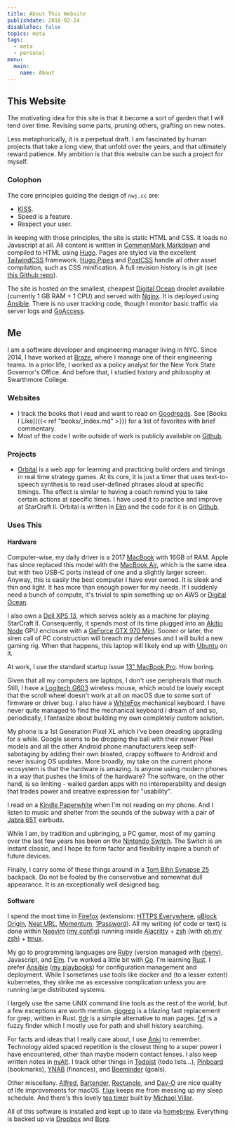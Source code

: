 ```yaml
---
title: About This Website
publishdate: 2018-02-24
disableToc: false
topics: meta
tags:
  - meta
  - personal
menu:
  main:
    name: About
---
```


## This Website

The motivating idea for this site is that it become a sort of garden that I will tend over time. Revising some parts, pruning others, grafting on new notes.

Less metaphorically, it is a perpetual draft. I am fascinated by human projects that take a long view, that unfold over the years, and that ultimately reward patience. My ambition is that this website can be such a project for myself.

### Colophon

The core principles guiding the design of `nwj.cc` are:

- [KISS](https://en.wikipedia.org/wiki/KISS_principle).
- Speed is a feature.
- Respect your user.

In keeping with those principles, the site is static HTML and CSS. It loads no Javascript at all. All content is written in [CommonMark Markdown](https://commonmark.org/) and compiled to HTML using [Hugo](https://gohugo.io/). Pages are styled via the excellent [TailwindCSS](https://tailwindcss.com/) framework. [Hugo Pipes](https://gohugo.io/hugo-pipes/) and [PostCSS](https://postcss.org/) handle all other asset compilation, such as CSS minification. A full revision history is in git (see [this Github repo](https://github.com/nwj/nwj.cc)).

The site is hosted on the smallest, cheapest [Digital Ocean](https://m.do.co/c/0d70b95f8087) droplet available (currently 1 GB RAM + 1 CPU) and served with [Nginx](https://en.wikipedia.org/wiki/Nginx). It is deployed using [Ansible](https://github.com/nwj/ansible/blob/master/playbooks/blog.yml). There is no user tracking code, though I monitor basic traffic via server logs and [GoAccess](https://goaccess.io/).

## Me

I am a software developer and engineering manager living in NYC. Since 2014, I have worked at [Braze](https://www.braze.com), where I manage one of their engineering teams. In a prior life, I worked as a policy analyst for the New York State Governor's Office. And before that, I studied history and philosophy at Swarthmore College.

### Websites

- I track the books that I read and want to read on [Goodreads](https://www.goodreads.com/nwj_). See [Books I Like]({{< ref "books/_index.md" >}}) for a list of favorites with brief commentary.
- Most of the code I write outside of work is publicly available on [Github](https://github.com/nwj).

### Projects

- [Orbital](https://orbital.build) is a web app for learning and practicing build orders and timings in real time strategy games. At its core, it is just a timer that uses text-to-speech synthesis to read user-defined phrases aloud at specific timings. The effect is similar to having a coach remind you to take certain actions at specific times. I have used it to practice and improve at StarCraft II. Orbital is written in [Elm](https://elm-lang.org/) and the code for it is on [Github](https://github.com/nwj/orbital).

### Uses This

#### Hardware

Computer-wise, my daily driver is a 2017 [MacBook](https://en.m.wikipedia.org/wiki/MacBook_(2015%E2%80%932019)) with 16GB of RAM. Apple has since replaced this model with the [MacBook Air](https://www.apple.com/macbook-air/), which is the same idea but with two USB-C ports instead of one and a slightly larger screen. Anyway, this is easily the best computer I have ever owned. It is sleek and thin and light. It has more than enough power for my needs. If I suddenly need a bunch of compute, it's trivial to spin something up on AWS or [Digital Ocean](https://m.do.co/c/0d70b95f8087).

I also own a [Dell XPS 13](https://www.dell.com/en-us/shop/dell-laptops/xps-13-laptop/spd/xps-13-9380-laptop), which serves solely as a machine for playing StarCraft II. Consequently, it spends most of its time plugged into an [Akitio Node](https://www.amazon.com/gp/product/B06XKKSNTS/) GPU enclosure with a [GeForce GTX 970 Mini](https://www.newegg.com/gigabyte-geforce-gtx-970-gv-n970ixoc-4gd/p/N82E16814125706). Sooner or later, the siren call of PC construction will breach my defenses and I will build a new gaming rig. When that happens, this laptop will likely end up with [Ubuntu](https://ubuntu.com/desktop) on it.

At work, I use the standard startup issue [13" MacBook Pro](https://www.apple.com/macbook-pro-13/). How boring.

Given that all my computers are laptops, I don't use peripherals that much. Still, I have a [Logitech G603](https://www.amazon.com/gp/product/B074KL48WC/) wireless mouse, which would be lovely except that the scroll wheel doesn't work at all on macOS due to some sort of firmware or driver bug. I also have a [WhiteFox](https://input.club/whitefox/) mechanical keyboard. I have never quite managed to find the mechanical keyboard I dream of and so, periodically, I fantasize about building my own completely custom solution.

My phone is a 1st Generation Pixel XL which I've been dreading upgrading for a while. Google seems to be dropping the ball with their newer Pixel models and all the other Android phone manufacturers keep self-sabotaging by adding their own bloated, crappy software to Android and never issuing OS updates. More broadly, my take on the current phone ecosystem is that the hardware is amazing. Is anyone using modern phones in a way that pushes the limits of the hardware? The software, on the other hand, is so limiting - walled garden apps with no interoperability and design that trades power and creative expression for "usability".

I read on a [Kindle Paperwhite](https://www.amazon.com/Kindle-Paperwhite-Waterproof-Storage-Special/dp/B075MWNNJG?th=1) when I'm not reading on my phone. And I listen to music and shelter from the sounds of the subway with a pair of [Jabra 65T](https://www.amazon.com/Jabra-Enabled-Wireless-Earbuds-Charging/dp/B077ZGRVRX) earbuds.

While I am, by tradition and upbringing, a PC gamer, most of my gaming over the last few years has been on the [Nintendo Switch](https://www.nintendo.com/switch/). The Switch is an instant classic, and I hope its form factor and flexibility inspire a bunch of future devices.

Finally, I carry some of these things around in a [Tom Bihn Synapse 25](https://www.tombihn.com/products/synapse-25) backpack. Do not be fooled by the conservative and somewhat dull appearance. It is an exceptionally well designed bag.

#### Software

I spend the most time in [Firefox](https://www.mozilla.org/en-US/firefox/new/) (extensions: [HTTPS Everywhere](https://www.eff.org/https-everywhere), [uBlock Origin](https://github.com/gorhill/uBlock/), [Neat URL](https://addons.mozilla.org/en-US/firefox/addon/neat-url/), [Momentum](https://momentumdash.com/), [1Password](https://1password.com/)). All my writing (of code or text) is done within [Neovim](https://neovim.io/) ([my config](https://github.com/nwj/dotfiles/tree/master/neovim)) running inside [Alacritty](https://github.com/jwilm/alacritty) + [zsh](https://www.zsh.org/) (with [oh my zsh](https://ohmyz.sh/)) + [tmux](https://github.com/tmux/tmux/wiki).

My go to programming languages are [Ruby](https://www.ruby-lang.org/en/) (version managed with [rbenv](https://github.com/rbenv/rbenv)), Javascript, and [Elm](https://elm-lang.org/). I've worked a little bit with [Go](https://golang.org/). I'm learning [Rust](https://www.rust-lang.org/). I prefer [Ansible](https://www.ansible.com/) ([my playbooks](https://github.com/nwj/ansible/)) for configuration management and deployment. While I sometimes use tools like docker and (to a lesser extent) kubernetes, they strike me as excessive complication unless you are running large distributed systems.

I largely use the same UNIX command line tools as the rest of the world, but a few exceptions are worth mention. [ripgrep](https://github.com/BurntSushi/ripgrep) is a blazing fast replacement for grep, written in Rust. [tldr](https://tldr.sh/) is a simple alternative to man pages. [fzf](https://github.com/junegunn/fzf) is a fuzzy finder which I mostly use for path and shell history searching.

For facts and ideas that I really care about, I use [Anki](https://apps.ankiweb.net/) to remember. Technology aided spaced repetition is the closest thing to a super power I have encountered, other than maybe modern contact lenses. I also keep written notes in [nvAlt](https://brettterpstra.com/projects/nvalt/). I track other things in [Todoist](https://todoist.com/) (todo lists...), [Pinboard](https://pinboard.in/) (bookmarks), [YNAB](https://ynab.com/referral/?ref=Ip-urraU8zuXWtxi&utm_source=customer_referral) (finances), and [Beeminder](https://www.beeminder.com/home) (goals).

Other miscellany. [Alfred](https://www.alfredapp.com/), [Bartender](https://www.macbartender.com/), [Rectangle](https://github.com/rxhanson/Rectangle), and [Day-O](https://shauninman.com/archive/2016/10/20/day_o_2_mac_menu_bar_clock) are nice quality of life improvements for macOS. [f.lux](https://justgetflux.com/) keeps me from messing up my sleep schedule. And there's this lovely [tea timer](https://github.com/michaelvillar/timer-app) built by [Michael Villar](http://www.michaelvillar.com/).

All of this software is installed and kept up to date via [homebrew](https://brew.sh/). Everything is backed up via [Dropbox](https://db.tt/xXWHrTaD) and [Borg](https://borgbackup.readthedocs.io/en/stable/).
